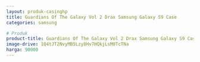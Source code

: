 ```yaml
---
layout: produk-casinghp
title: Guardians Of The Galaxy Vol 2 Drax Samsung Galaxy S9 Case
categories: samsung

# Produk
product-title: Guardians Of The Galaxy Vol 2 Drax Samsung Galaxy S9 Case
image-drive: 1Q4tJT2NvyMB5Lzy8Hv7HQkjLsM0TcTNa
harga: 90000
---
```

